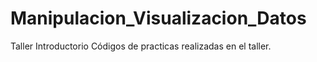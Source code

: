# Manipulacion_Visualizacion_Datos
Taller Introductorio
Códigos de practicas realizadas en el taller.
